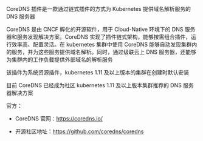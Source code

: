CoreDNS 插件是一款通过链式插件的方式为 Kubernetes 提供域名解析服务的 DNS 服务器

CoreDNS 是由 CNCF 孵化的开源软件，用于 Cloud-Native 环境下的 DNS 服务器和服务发现解决方案。CoreDNS 实现了插件链式架构，能够按需组合插件，运行效率高、配置灵活。在 kubernetes 集群中使用 CoreDNS 能够自动发现集群内的服务，并为这些服务提供域名解析。同时，通过级联云上 DNS 服务器，还能够为集群内的工作负载提供外部域名的解析服务

该插件为系统资源插件，kubernetes 1.11 及以上版本的集群在创建时默认安装

目前 CoreDNS 已经成为社区 kubernetes 1.11 及以上版本集群推荐的 DNS 服务器解决方案

官方：

- CoreDNS 官网：https://coredns.io/

- 开源社区地址：https://github.com/coredns/coredns
